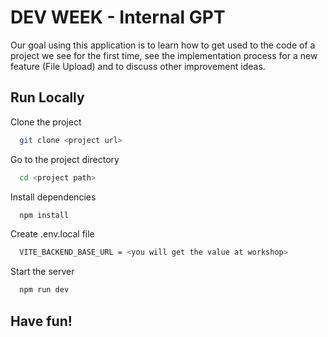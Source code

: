 
# DEV WEEK - Internal GPT

Our goal using this application is to learn how to get used to the code of a project we see for the first time, see the implementation process for a new feature (File Upload) and to discuss other improvement ideas.
## Run Locally

Clone the project

```bash
  git clone <project url>
```

Go to the project directory

```bash
  cd <project path>
```

Install dependencies

```bash
  npm install
```

Create .env.local file

```bash
  VITE_BACKEND_BASE_URL = <you will get the value at workshop>
```

Start the server

```bash
  npm run dev
```
## Have fun!
    